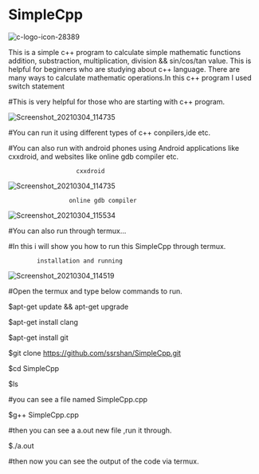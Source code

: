 # SimpleCpp


![c-logo-icon-28389](https://user-images.githubusercontent.com/79966315/109812280-e4567a80-7c51-11eb-8f37-9e5daf736090.png)


This is a simple c++ program to calculate simple mathematic functions addition, substraction, multiplication, division &amp;&amp; sin/cos/tan value. This is helpful for beginners who are studying about c++ language. There are many ways to calculate mathematic operations.In this c++ program I used switch statement
                 
#This is very helpful for those who are starting with c++ program.

![Screenshot_20210304_114735](https://user-images.githubusercontent.com/79966315/109921015-1d89fb80-7ce1-11eb-9a93-80010b953075.png)

#You can run it using different types of c++ conpilers,ide etc.

#You can also run with android phones using Android applications like cxxdroid, and websites like online gdb compiler etc.

                       cxxdroid 
                       
![Screenshot_20210304_114735](https://user-images.githubusercontent.com/79966315/109921130-60e46a00-7ce1-11eb-9b00-be7e287cac0a.png)
 
                     online gdb compiler
            
![Screenshot_20210304_115534](https://user-images.githubusercontent.com/79966315/109921297-a7d25f80-7ce1-11eb-87bd-1ff3e805d31c.png)


#You can also run through termux... 

#In this i will show you how to run this SimpleCpp through termux.

            installation and running
            
 ![Screenshot_20210304_114519](https://user-images.githubusercontent.com/79966315/109921430-dc461b80-7ce1-11eb-8786-24f6ee8864f8.png)

#Open the termux and type below commands to run.


$apt-get update && apt-get upgrade

$apt-get install clang

$apt-get install git

$git clone 
https://github.com/ssrshan/SimpleCpp.git

$cd SimpleCpp

$ls

#you can see a file named SimpleCpp.cpp

$g++ SimpleCpp.cpp


#then you can see a a.out new file ,run it through.

$./a.out

#then now you can see the output of the code via termux.



